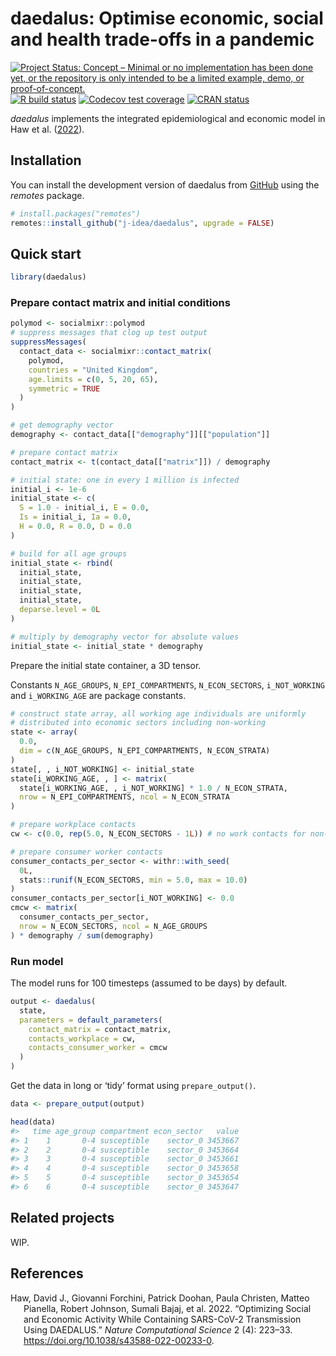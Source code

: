 
<!-- README.md is generated from README.Rmd. Please edit that file -->

# daedalus: Optimise economic, social and health trade-offs in a pandemic

<!-- badges: start -->

[![Project Status: Concept – Minimal or no implementation has been done
yet, or the repository is only intended to be a limited example, demo,
or
proof-of-concept.](https://www.repostatus.org/badges/latest/concept.svg)](https://www.repostatus.org/#concept)
[![R build
status](https://github.com/j-idea/daedalus/workflows/R-CMD-check/badge.svg)](https://github.com/j-idea/daedalus/actions/workflows/R-CMD-check.yaml)
[![Codecov test
coverage](https://codecov.io/gh/j-idea/daedalus/branch/main/graph/badge.svg)](https://app.codecov.io/gh/j-idea/daedalus?branch=main)
[![CRAN
status](https://www.r-pkg.org/badges/version/daedalus)](https://CRAN.R-project.org/package=daedalus)
<!-- badges: end -->

*daedalus* implements the integrated epidemiological and economic model
in Haw et al. ([2022](#ref-haw2022)).

## Installation

You can install the development version of daedalus from
[GitHub](https://github.com/) using the *remotes* package.

``` r
# install.packages("remotes")
remotes::install_github("j-idea/daedalus", upgrade = FALSE)
```

## Quick start

``` r
library(daedalus)
```

### Prepare contact matrix and initial conditions

``` r
polymod <- socialmixr::polymod
# suppress messages that clog up test output
suppressMessages(
  contact_data <- socialmixr::contact_matrix(
    polymod,
    countries = "United Kingdom",
    age.limits = c(0, 5, 20, 65),
    symmetric = TRUE
  )
)

# get demography vector
demography <- contact_data[["demography"]][["population"]]

# prepare contact matrix
contact_matrix <- t(contact_data[["matrix"]]) / demography

# initial state: one in every 1 million is infected
initial_i <- 1e-6
initial_state <- c(
  S = 1.0 - initial_i, E = 0.0,
  Is = initial_i, Ia = 0.0,
  H = 0.0, R = 0.0, D = 0.0
)

# build for all age groups
initial_state <- rbind(
  initial_state,
  initial_state,
  initial_state,
  initial_state,
  deparse.level = 0L
)

# multiply by demography vector for absolute values
initial_state <- initial_state * demography
```

Prepare the initial state container, a 3D tensor.

Constants `N_AGE_GROUPS`, `N_EPI_COMPARTMENTS`, `N_ECON_SECTORS`,
`i_NOT_WORKING` and `i_WORKING_AGE` are package constants.

``` r
# construct state array, all working age individuals are uniformly
# distributed into economic sectors including non-working
state <- array(
  0.0,
  dim = c(N_AGE_GROUPS, N_EPI_COMPARTMENTS, N_ECON_STRATA)
)
state[, , i_NOT_WORKING] <- initial_state
state[i_WORKING_AGE, , ] <- matrix(
  state[i_WORKING_AGE, , i_NOT_WORKING] * 1.0 / N_ECON_STRATA,
  nrow = N_EPI_COMPARTMENTS, ncol = N_ECON_STRATA
)

# prepare workplace contacts
cw <- c(0.0, rep(5.0, N_ECON_SECTORS - 1L)) # no work contacts for non-working

# prepare consumer worker contacts
consumer_contacts_per_sector <- withr::with_seed(
  0L,
  stats::runif(N_ECON_SECTORS, min = 5.0, max = 10.0)
)
consumer_contacts_per_sector[i_NOT_WORKING] <- 0.0
cmcw <- matrix(
  consumer_contacts_per_sector,
  nrow = N_ECON_SECTORS, ncol = N_AGE_GROUPS
) * demography / sum(demography)
```

### Run model

The model runs for 100 timesteps (assumed to be days) by default.

``` r
output <- daedalus(
  state,
  parameters = default_parameters(
    contact_matrix = contact_matrix,
    contacts_workplace = cw,
    contacts_consumer_worker = cmcw
  )
)
```

Get the data in long or ‘tidy’ format using `prepare_output()`.

``` r
data <- prepare_output(output)

head(data)
#>   time age_group compartment econ_sector   value
#> 1    1       0-4 susceptible    sector_0 3453667
#> 2    2       0-4 susceptible    sector_0 3453664
#> 3    3       0-4 susceptible    sector_0 3453661
#> 4    4       0-4 susceptible    sector_0 3453658
#> 5    5       0-4 susceptible    sector_0 3453654
#> 6    6       0-4 susceptible    sector_0 3453647
```

## Related projects

WIP.

## References

<div id="refs" class="references hanging-indent">

<div id="ref-haw2022">

Haw, David J., Giovanni Forchini, Patrick Doohan, Paula Christen, Matteo
Pianella, Robert Johnson, Sumali Bajaj, et al. 2022. “Optimizing Social
and Economic Activity While Containing SARS-CoV-2 Transmission Using
DAEDALUS.” *Nature Computational Science* 2 (4): 223–33.
<https://doi.org/10.1038/s43588-022-00233-0>.

</div>

</div>

